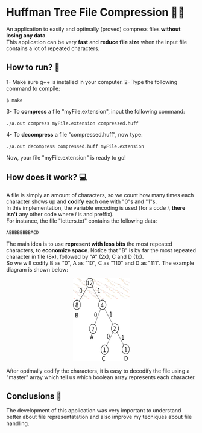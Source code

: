 # Huffman Tree File Compression :floppy_disk::deciduous_tree:

An application to easily and optimally (proved) compress files **without losing any data**.  
This application can be very **fast** and **reduce file size** when the input file contains a lot of repeated characters.

## How to run? :running:

1- Make sure g++ is installed in your computer.
2- Type the following command to compile:
```
$ make
```
3- To **compress** a file "myFile.extension", input the following command:
```
./a.out compress myFile.extension compressed.huff
```
4- To **decompress** a file "compressed.huff", now type:
```
./a.out decompress compressed.huff myFile.extension 
```

Now, your file "myFile.extension" is ready to go!

## How does it work? :computer:

A file is simply an amount of characters, so we count how many times each character shows up and **codify** each one with "0"s and "1"s.  
In this implementation, the variable encoding is used (for a code _i_, **there isn't** any other code where _i_ is and preffix).  
For instance, the file "letters.txt" contains the following data:
```
ABBBBBBBBACD
```
The main idea is to use **represent with less bits** the most repeated characters, to **economize space**.
Notice that "B" is by far the most repeated character in file (8x), followed by "A" (2x), C and D (1x).  
So we will codify B as "0", A as "10", C as "110" and D as "111".   The example diagram is shown below:  

<p align="center">
	<td><img src="assets/example.png" width=150 height=220></td>
</p>

After optimally codify the characters, it is easy to decodify the file using a "master" array which tell us which boolean array represents each character.

## Conclusions :mag_right:

The development of this application was very important to understand better about file representatation and also improve my tecniques about file handling.
